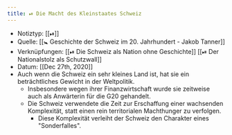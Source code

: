 ```yaml
---
title: ⏯ Die Macht des Kleinstaates Schweiz
---
```


- Notiztyp: [[⏯]]
- Quelle: [[🚼 Geschichte der Schweiz im 20. Jahrhundert - Jakob Tanner]]
- Verknüpfungen: [[⏯ Die Schweiz als Nation ohne Geschichte]] [[⏯ Der Nationalstolz als Schutzwall]]
- Datum: [[Dec 27th, 2020]]
- Auch wenn die Schweiz ein sehr kleines Land ist, hat sie ein beträchtliches Gewicht in der Weltpolitik.
	- Insbesondere wegen ihrer Finanzwirtschaft wurde sie zeitweise auch als Anwärterin für die G20 gehandelt.
	- Die Schweiz verwendete die Zeit zur Erschaffung einer wachsenden Komplexität, statt einen rein territorialen Machthunger zu verfolgen.
		- Diese Komplexität verleiht der Schweiz den Charakter eines "Sonderfalles".
